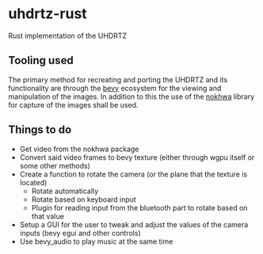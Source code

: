 # uhdrtz-rust
Rust implementation of the UHDRTZ

## Tooling used
The primary method for recreating and porting the UHDRTZ and its functionality are through the [bevy](https://github.com/bevyengine/bevy) ecosystem for the viewing and manipulation of the images.
In addition to this the use of the [nokhwa](https://github.com/l1npengtul/nokhwa) library for capture of the images shall be used.


## Things to do
- Get video from the nokhwa package
- Convert said video frames to bevy texture (either through wgpu itself or some other methods)
- Create a function to rotate the camera (or the plane that the texture is located)
  - Rotate automatically
  - Rotate based on keyboard input
  - Plugin for reading input from the bluetooth part to rotate based on that value
- Setup a GUI for the user to tweak and adjust the values of the camera inputs (bevy egui and other controls)
- Use bevy_audio to play music at the same time
